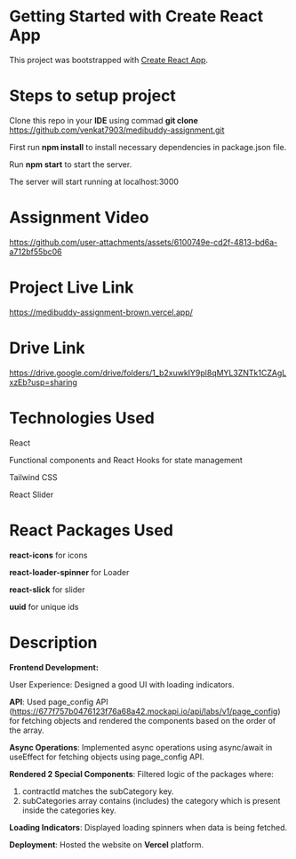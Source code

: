 # Getting Started with Create React App

This project was bootstrapped with [Create React App](https://github.com/venkat7903/medibuddy-assignment.git).

# Steps to setup project
Clone this repo in your **IDE** using commad **git clone** https://github.com/venkat7903/medibuddy-assignment.git

First run **npm install** to install necessary dependencies in package.json file.

Run **npm start** to start the server. 

The server will start running at localhost:3000

# Assignment Video

https://github.com/user-attachments/assets/6100749e-cd2f-4813-bd6a-a712bf55bc06

# Project Live Link
https://medibuddy-assignment-brown.vercel.app/

# Drive Link
https://drive.google.com/drive/folders/1_b2xuwkIY9pl8qMYL3ZNTk1CZAgLxzEb?usp=sharing

# Technologies Used

React 

Functional components and React Hooks for state management

Tailwind CSS

React Slider

# React Packages Used

**react-icons** for icons

**react-loader-spinner** for Loader

**react-slick** for slider

**uuid** for unique ids

# Description 

**Frontend Development:**

User Experience: Designed a good UI with loading indicators.

**API**:
  Used page_config API (https://677f757b0476123f76a68a42.mockapi.io/api/labs/v1/page_config) for fetching objects and rendered the components based on the order of the array.

**Async Operations**:
  Implemented async operations using async/await in useEffect for fetching objects using page_config API.

**Rendered 2 Special Components**:
  Filtered logic of the packages where:
  1) contractId matches the subCategory key.
  2) subCategories array contains (includes) the category which is present inside the categories key.

**Loading Indicators**:
Displayed loading spinners when data is being fetched.

**Deployment**:
Hosted the website on **Vercel** platform.
